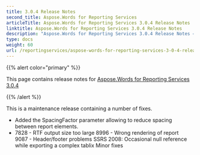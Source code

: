 ```yaml
---
title: 3.0.4 Release Notes
second_title: Aspose.Words for Reporting Services
articleTitle: Aspose.Words for Reporting Services 3.0.4 Release Notes
linktitle: Aspose.Words for Reporting Services 3.0.4 Release Notes
description: "Aspose.Words for Reporting Services 3.0.4 Release Notes – the latest updates and fixes."
type: docs
weight: 60
url: /reportingservices/aspose-words-for-reporting-services-3-0-4-release-notes/
---
```


{{% alert color="primary" %}}

This page contains release notes for [Aspose.Words for Reporting Services 3.0.4](https://releases.aspose.com/words/reportingservices/new-releases/aspose.words-for-reporting-services-3.0.4/)

{{% /alert %}}

This is a maintenance release containing a number of fixes.

- Added the SpacingFactor parameter allowing to reduce spacing between report elements.
- 7828 - RTF output size too large
  8996 - Wrong rendering of report  
  9087 - Header/footer problems 
  SSRS 2008: Occasional null reference while exporting a complex tablix 
  Minor fixes 
